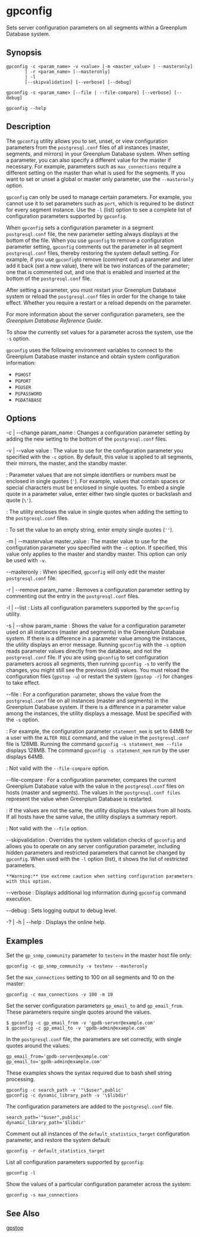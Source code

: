 # gpconfig 

Sets server configuration parameters on all segments within a Greenplum Database system.

## Synopsis 

```
gpconfig -c <param_name> -v <value> [-m <master_value> | --masteronly]
       | -r <param_name> [--masteronly]
       | -l
       [--skipvalidation] [--verbose] [--debug]

gpconfig -s <param_name> [--file | --file-compare] [--verbose] [--debug]

gpconfig --help
```

## Description 

The `gpconfig` utility allows you to set, unset, or view configuration parameters from the `postgresql.conf` files of all instances \(master, segments, and mirrors\) in your Greenplum Database system. When setting a parameter, you can also specify a different value for the master if necessary. For example, parameters such as `max_connections` require a different setting on the master than what is used for the segments. If you want to set or unset a global or master only parameter, use the `--masteronly` option.

`gpconfig` can only be used to manage certain parameters. For example, you cannot use it to set parameters such as `port`, which is required to be distinct for every segment instance. Use the `-l` \(list\) option to see a complete list of configuration parameters supported by `gpconfig`.

When `gpconfig` sets a configuration parameter in a segment `postgresql.conf` file, the new parameter setting always displays at the bottom of the file. When you use `gpconfig` to remove a configuration parameter setting, `gpconfig` comments out the parameter in all segment `postgresql.conf` files, thereby restoring the system default setting. For example, if you use `gpconfig`to remove \(comment out\) a parameter and later add it back \(set a new value\), there will be two instances of the parameter; one that is commented out, and one that is enabled and inserted at the bottom of the `postgresql.conf` file.

After setting a parameter, you must restart your Greenplum Database system or reload the `postgresql.conf` files in order for the change to take effect. Whether you require a restart or a reload depends on the parameter.

For more information about the server configuration parameters, see the *Greenplum Database Reference Guide*.

To show the currently set values for a parameter across the system, use the `-s` option.

`gpconfig` uses the following environment variables to connect to the Greenplum Database master instance and obtain system configuration information:

-   `PGHOST`
-   `PGPORT`
-   `PGUSER`
-   `PGPASSWORD`
-   `PGDATABASE`

## Options 

-c \| --change param\_name
:   Changes a configuration parameter setting by adding the new setting to the bottom of the `postgresql.conf` files.

-v \| --value value
:   The value to use for the configuration parameter you specified with the `-c` option. By default, this value is applied to all segments, their mirrors, the master, and the standby master.

:   Parameter values that are not simple identifiers or numbers must be enclosed in single quotes \(`'`\). For example, values that contain spaces or special characters must be enclosed in single quotes. To embed a single quote in a parameter value, enter either two single quotes or backslash and quote \(`\'`\).

:   The utility encloses the value in single quotes when adding the setting to the `postgresql.conf` files.

:   To set the value to an empty string, enter empty single quotes \(`''`\).

-m \| --mastervalue master\_value
:   The master value to use for the configuration parameter you specified with the `-c` option. If specified, this value only applies to the master and standby master. This option can only be used with `-v`.

--masteronly
:   When specified, `gpconfig` will only edit the master `postgresql.conf` file.

-r \| --remove param\_name
:   Removes a configuration parameter setting by commenting out the entry in the `postgresql.conf` files.

-l \| --list
:   Lists all configuration parameters supported by the `gpconfig` utility.

-s \| --show param\_name
:   Shows the value for a configuration parameter used on all instances \(master and segments\) in the Greenplum Database system. If there is a difference in a parameter value among the instances, the utility displays an error message. Running `gpconfig` with the `-s` option reads parameter values directly from the database, and not the `postgresql.conf` file. If you are using `gpconfig` to set configuration parameters across all segments, then running `gpconfig -s` to verify the changes, you might still see the previous \(old\) values. You must reload the configuration files \(`gpstop -u`\) or restart the system \(`gpstop -r`\) for changes to take effect.

--file
:   For a configuration parameter, shows the value from the `postgresql.conf` file on all instances \(master and segments\) in the Greenplum Database system. If there is a difference in a parameter value among the instances, the utility displays a message. Must be specified with the `-s` option.

:   For example, the configuration parameter `statement_mem` is set to 64MB for a user with the `ALTER ROLE` command, and the value in the `postgresql.conf` file is 128MB. Running the command `gpconfig -s statement_mem --file` displays 128MB. The command `gpconfig -s statement_mem` run by the user displays 64MB.

:   Not valid with the `--file-compare` option.

--file-compare
:   For a configuration parameter, compares the current Greenplum Database value with the value in the `postgresql.conf` files on hosts \(master and segments\). The values in the `postgresql.conf files` represent the value when Greenplum Database is restarted.

:   If the values are not the same, the utility displays the values from all hosts. If all hosts have the same value, the utility displays a summary report.

:   Not valid with the `--file` option.

--skipvalidation
:   Overrides the system validation checks of `gpconfig` and allows you to operate on any server configuration parameter, including hidden parameters and restricted parameters that cannot be changed by `gpconfig`. When used with the `-l` option \(list\), it shows the list of restricted parameters.

    **Warning:** Use extreme caution when setting configuration parameters with this option.

--verbose
:   Displays additional log information during `gpconfig` command execution.

--debug
:   Sets logging output to debug level.

-? \| -h \| --help
:   Displays the online help.

## Examples 

Set the `gp_snmp_community` parameter to `testenv` in the master host file only:

```
gpconfig -c gp_snmp_community -v testenv --masteronly
```

Set the `max_connections` setting to 100 on all segments and 10 on the master:

```
gpconfig -c max_connections -v 100 -m 10
```

Set the server configuration parameters `gp_email_to` and `gp_email_from`. These parameters require single quotes around the values.

```
$ gpconfig -c gp_email_from -v 'gpdb-server@example.com'
$ gpconfig -c gp_email_to -v 'gpdb-admin@example.com'
```

In the `postgresql.conf` file, the parameters are set correctly, with single quotes around the values:

```
gp_email_from='gpdb-server@example.com'
gp_email_to='gpdb-admin@example.com'
```

These examples shows the syntax required due to bash shell string processing.

```
gpconfig -c search_path -v '"\$user",public'
gpconfig -c dynamic_library_path -v '\$libdir'
```

The configuration parameters are added to the `postgresql.conf` file.

```
search_path='"$user",public'
dynamic_library_path='$libdir'
```

Comment out all instances of the `default_statistics_target` configuration parameter, and restore the system default:

```
gpconfig -r default_statistics_target
```

List all configuration parameters supported by `gpconfig`:

```
gpconfig -l
```

Show the values of a particular configuration parameter across the system:

```
gpconfig -s max_connections
```

## See Also 

[gpstop](gpstop.html)

